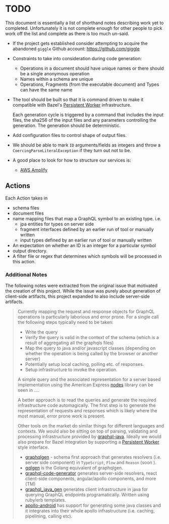 # TODO

This document is essentially a list of shorthand notes describing work yet to completed.
Unfortunately it is not complete enough for other people to pick work off the list and
complete as there is too much un-said.

* If the project gets established consider attempting to acquire the abandoned `giggle`
  Github account: https://github.com/giggle

* Constraints to take into consideration during code generation:
  - Operations in a document should have unique names or there should be a single anonymous operation
  - Names within a schema are unique
  - Operations, Fragments (from the executable document) and Types can have the same name

* The tool should be built so that it is command driven to make it compatible with Bazel's
  [Persistent Worker](https://medium.com/@mmorearty/how-to-create-a-persistent-worker-for-bazel-7738bba2cabb)
  infrastructure.

  Each generation cycle is triggered by a command that includes the input files, the sha256 of
  the input files and any parameters controlling the generation. The generation should be deterministic.

* Add configuration files to control shape of output files.

* We should be able to mark `ID` arguments/fields as integers and throw a `CoercingParseLiteralException` if they turn out not to be.

* A good place to look for how to structure our services is:
  - [AWS Amplify](https://aws-amplify.github.io/docs/cli/graphql)

## Actions

Each Action takes in
+ schema files
+ document files
+ name mapping files that map a GraphQL symbol to an existing type. i.e.
  - jpa entities for types on server side
  - fragment interfaces defined by an earlier run of tool or manually written
  - input types defined by an earlier run of tool or manually written
+ An expectation on whether an ID is an integer for a particular symbol
+ output directory.
+ A filter file or regex that determines which symbols will be processed in this action.

### Additional Notes

The following notes were extracted from the original issue that motivated the creation of this project.
While the issue was purely about generation of client-side artifacts, this project expanded to also
include server-side artifacts.

> Currently mapping the request and response objects for GraphQL operations is particularly laborious and error prone. For a single call the following steps typically need to be taken:
>
> * Write the query
> * Verify the query is valid in the context of the schema (which is a result of aggregating all the graphqls files)
> * Map the query to java and/or javascript classes (depending on whether the operation is being called by the browser or another server)
> * Potentially setup local caching, polling etc. of responses.
> * Setup infrastructure to invoke the operation.
>
> A simple query and the associated representation for a server based implementation using the American Express [nodes](https://github.com/americanexpress/nodes) library can be seen in ....
>
> A better approach is to read the queries and generate the required infrastructure code automagically. The first step is to generate the representation of requests and responses which is likely where the most manual, error prone work is present.
>
> Other tools on the market do similar things for different languages and contexts. We would also be sitting on top of parsing, validating and processing infrastructure provided by [graphql-java](https://www.graphql-java.com). Ideally we would also prepare for Bazel integration by supporting a [Persistent Worker](https://medium.com/@mmorearty/how-to-create-a-persistent-worker-for-bazel-7738bba2cabb) style interface.
>
> * [graphqlgen](https://github.com/prisma/graphqlgen) - schema first approach that generates resolvers (i.e. server side component) in `TypeScript`, `Flow` and `Reason` (soon ).
> * [gqlgen](https://github.com/99designs/gqlgen) is the Golang equivalent of graphqlgen.
> * [graphql-code-generator](https://github.com/dotansimha/graphql-code-generator) generates server-side resolvers, react client-side components, angular/apollo components, and more (TM)
> * [graphql_java_gen](https://github.com/Shopify/graphql_java_gen) generates client infrastructure in java for querying GraphQL endpoints programatically. Written using ruby/erb templates.
> * [apollo-android](https://github.com/apollographql/apollo-android) has support for generating some java classes and it integrates into their whole apollo infrastructure (i.e. caching, pipelining, calling etc).
